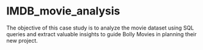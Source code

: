 # IMDB_movie_analysis
The objective of this case study is to analyze the movie dataset using SQL queries and extract valuable insights to guide Bolly Movies in planning their new project.
